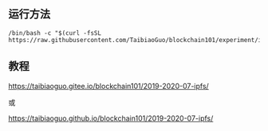 ##  运行方法

```
/bin/bash -c "$(curl -fsSL https://raw.githubusercontent.com/TaibiaoGuo/blockchain101/experiment/ipfs/start.sh)"
```

## 教程
https://taibiaoguo.gitee.io/blockchain101/2019-2020-07-ipfs/

或

https://taibiaoguo.github.io/blockchain101/2019-2020-07-ipfs/
